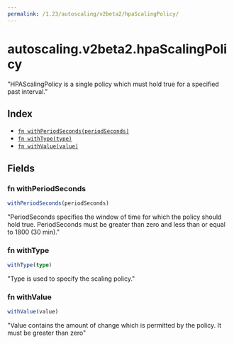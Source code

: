 ```yaml
---
permalink: /1.23/autoscaling/v2beta2/hpaScalingPolicy/
---
```


# autoscaling.v2beta2.hpaScalingPolicy

"HPAScalingPolicy is a single policy which must hold true for a specified past interval."

## Index

* [`fn withPeriodSeconds(periodSeconds)`](#fn-withperiodseconds)
* [`fn withType(type)`](#fn-withtype)
* [`fn withValue(value)`](#fn-withvalue)

## Fields

### fn withPeriodSeconds

```ts
withPeriodSeconds(periodSeconds)
```

"PeriodSeconds specifies the window of time for which the policy should hold true. PeriodSeconds must be greater than zero and less than or equal to 1800 (30 min)."

### fn withType

```ts
withType(type)
```

"Type is used to specify the scaling policy."

### fn withValue

```ts
withValue(value)
```

"Value contains the amount of change which is permitted by the policy. It must be greater than zero"
